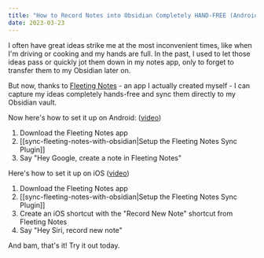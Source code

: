 ```yaml
---
title: "How to Record Notes into Obsidian Completely HAND-FREE (Android/iOS)"
date: 2023-03-23
---
```

I often have great ideas strike me at the most inconvenient times, like when I'm driving or cooking and my hands are full. In the past, I used to let those ideas pass or quickly jot them down in my notes app, only to forget to transfer them to my Obsidian later on.

But now, thanks to [Fleeting Notes](https://www.fleetingnotes.app/) - an app I actually created myself - I can capture my ideas completely hands-free and sync them directly to my Obsidian vault.

Now here's how to set it up on Android: ([video](https://youtu.be/1MudIgzjwiU))
1. Download the Fleeting Notes app
2. [[sync-fleeting-notes-with-obsidian|Setup the Fleeting Notes Sync Plugin]]
3. Say "Hey Google, create a note in Fleeting Notes"

Here's how to set it up on iOS ([video](https://youtu.be/yBIsjQvLJKg))
1. Download the Fleeting Notes app
2. [[sync-fleeting-notes-with-obsidian|Setup the Fleeting Notes Sync Plugin]]
3. Create an iOS shortcut with the "Record New Note" shortcut from Fleeting Notes
4. Say "Hey Siri, record new note"

And bam, that's it! Try it out today.